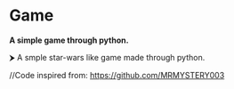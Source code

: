 # Game

**A simple game through python.**

⮞ A smple star-wars like game made through python.

//Code inspired from:  https://github.com/MRMYSTERY003
